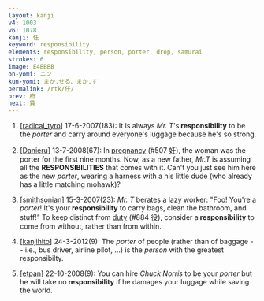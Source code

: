 ```yaml
---
layout: kanji
v4: 1003
v6: 1078
kanji: 任
keyword: responsibility
elements: responsibility, person, porter, drop, samurai
strokes: 6
image: E4BBBB
on-yomi: ニン
kun-yomi: まか.せる、まか.す
permalink: /rtk/任/
prev: 府
next: 賃
---
```


1) [<a href="http://kanji.koohii.com/profile/radical_tyro">radical_tyro</a>] 17-6-2007(183): It is always <em>Mr. T</em>&#039;s<strong> responsibility</strong> to be the <em>porter</em> and carry around everyone&#039;s luggage because he&#039;s so strong.

2) [<a href="http://kanji.koohii.com/profile/Danieru">Danieru</a>] 13-7-2008(67): In <a href="../v4/507.html">pregnancy</a> (#507 妊), the woman was the porter for the first nine months. Now, as a new father, <em>Mr.T</em> is assuming all the <strong>RESPONSIBILITIES</strong> that comes with it. Can&#039;t you just see him here as the new <em>porter</em>, wearing a harness with a his little dude (who already has a little matching mohawk)?

3) [<a href="http://kanji.koohii.com/profile/smithsonian">smithsonian</a>] 15-3-2007(23): <em>Mr. T</em> berates a lazy worker: &quot;Foo! You&#039;re a <em>porter</em>! It&#039;s your<strong> responsibility</strong> to carry bags, clean the bathroom, and stuff!&quot; To keep distinct from <a href="../v4/884.html">duty</a> (#884 役), consider a<strong> responsibility</strong> to come from without, rather than from within.

4) [<a href="http://kanji.koohii.com/profile/kanjihito">kanjihito</a>] 24-3-2012(9): The <em>porter</em> of people (rather than of baggage -- i.e., bus driver, airline pilot, ...) is the <em>person</em> with the greatest responsibilty.

5) [<a href="http://kanji.koohii.com/profile/etpan">etpan</a>] 22-10-2008(9): You can hire <em>Chuck Norris</em> to be your <em>porter</em> but he will take no<strong> responsibility</strong> if he damages your luggage while saving the world.

